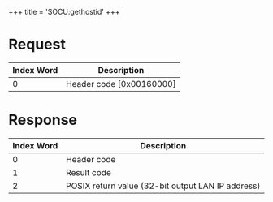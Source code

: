 +++
title = 'SOCU:gethostid'
+++

# Request

| Index Word | Description                |
|------------|----------------------------|
| 0          | Header code \[0x00160000\] |

# Response

| Index Word | Description                                       |
|------------|---------------------------------------------------|
| 0          | Header code                                       |
| 1          | Result code                                       |
| 2          | POSIX return value (32-bit output LAN IP address) |